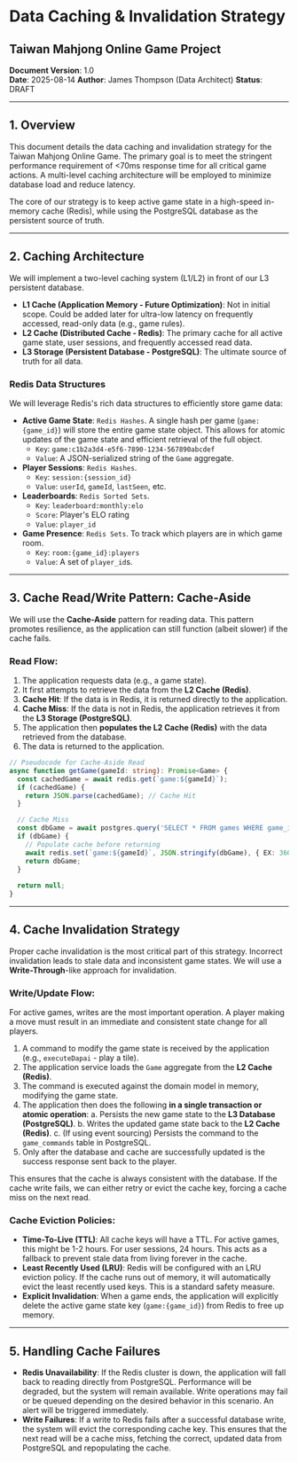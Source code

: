 # Data Caching & Invalidation Strategy
## Taiwan Mahjong Online Game Project

**Document Version**: 1.0  
**Date**: 2025-08-14
**Author**: James Thompson (Data Architect)
**Status**: DRAFT

---

## 1. Overview

This document details the data caching and invalidation strategy for the Taiwan Mahjong Online Game. The primary goal is to meet the stringent performance requirement of <70ms response time for all critical game actions. A multi-level caching architecture will be employed to minimize database load and reduce latency.

The core of our strategy is to keep active game state in a high-speed in-memory cache (Redis), while using the PostgreSQL database as the persistent source of truth.

---

## 2. Caching Architecture

We will implement a two-level caching system (L1/L2) in front of our L3 persistent database.

*   **L1 Cache (Application Memory - Future Optimization)**: Not in initial scope. Could be added later for ultra-low latency on frequently accessed, read-only data (e.g., game rules).
*   **L2 Cache (Distributed Cache - Redis)**: The primary cache for all active game state, user sessions, and frequently accessed read data.
*   **L3 Storage (Persistent Database - PostgreSQL)**: The ultimate source of truth for all data.

### Redis Data Structures

We will leverage Redis's rich data structures to efficiently store game data:

*   **Active Game State**: `Redis Hashes`. A single hash per game (`game:{game_id}`) will store the entire game state object. This allows for atomic updates of the game state and efficient retrieval of the full object.
    *   `Key`: `game:c1b2a3d4-e5f6-7890-1234-567890abcdef`
    *   `Value`: A JSON-serialized string of the `Game` aggregate.
*   **Player Sessions**: `Redis Hashes`.
    *   `Key`: `session:{session_id}`
    *   `Value`: `userId`, `gameId`, `lastSeen`, etc.
*   **Leaderboards**: `Redis Sorted Sets`.
    *   `Key`: `leaderboard:monthly:elo`
    *   `Score`: Player's ELO rating
    *   `Value`: `player_id`
*   **Game Presence**: `Redis Sets`. To track which players are in which game room.
    *   `Key`: `room:{game_id}:players`
    *   `Value`: A set of `player_id`s.

---

## 3. Cache Read/Write Pattern: Cache-Aside

We will use the **Cache-Aside** pattern for reading data. This pattern promotes resilience, as the application can still function (albeit slower) if the cache fails.

### Read Flow:

1.  The application requests data (e.g., a game state).
2.  It first attempts to retrieve the data from the **L2 Cache (Redis)**.
3.  **Cache Hit**: If the data is in Redis, it is returned directly to the application.
4.  **Cache Miss**: If the data is not in Redis, the application retrieves it from the **L3 Storage (PostgreSQL)**.
5.  The application then **populates the L2 Cache (Redis)** with the data retrieved from the database.
6.  The data is returned to the application.

```typescript
// Pseudocode for Cache-Aside Read
async function getGame(gameId: string): Promise<Game> {
  const cachedGame = await redis.get(`game:${gameId}`);
  if (cachedGame) {
    return JSON.parse(cachedGame); // Cache Hit
  }

  // Cache Miss
  const dbGame = await postgres.query('SELECT * FROM games WHERE game_id = $1', [gameId]);
  if (dbGame) {
    // Populate cache before returning
    await redis.set(`game:${gameId}`, JSON.stringify(dbGame), { EX: 3600 }); // Set TTL (e.g., 1 hour)
    return dbGame;
  }
  
  return null;
}
```

---

## 4. Cache Invalidation Strategy

Proper cache invalidation is the most critical part of this strategy. Incorrect invalidation leads to stale data and inconsistent game states. We will use a **Write-Through**-like approach for invalidation.

### Write/Update Flow:

For active games, writes are the most important operation. A player making a move must result in an immediate and consistent state change for all players.

1.  A command to modify the game state is received by the application (e.g., `executeDapai` - play a tile).
2.  The application service loads the `Game` aggregate from the **L2 Cache (Redis)**.
3.  The command is executed against the domain model in memory, modifying the game state.
4.  The application then does the following **in a single transaction or atomic operation**:
    a.  Persists the new game state to the **L3 Database (PostgreSQL)**.
    b.  Writes the updated game state back to the **L2 Cache (Redis)**.
    c.  (If using event sourcing) Persists the command to the `game_commands` table in PostgreSQL.
5.  Only after the database and cache are successfully updated is the success response sent back to the player.

This ensures that the cache is always consistent with the database. If the cache write fails, we can either retry or evict the cache key, forcing a cache miss on the next read.

### Cache Eviction Policies:

*   **Time-To-Live (TTL)**: All cache keys will have a TTL. For active games, this might be 1-2 hours. For user sessions, 24 hours. This acts as a fallback to prevent stale data from living forever in the cache.
*   **Least Recently Used (LRU)**: Redis will be configured with an LRU eviction policy. If the cache runs out of memory, it will automatically evict the least recently used keys. This is a standard safety measure.
*   **Explicit Invalidation**: When a game ends, the application will explicitly delete the active game state key (`game:{game_id}`) from Redis to free up memory.

---

## 5. Handling Cache Failures

*   **Redis Unavailability**: If the Redis cluster is down, the application will fall back to reading directly from PostgreSQL. Performance will be degraded, but the system will remain available. Write operations may fail or be queued depending on the desired behavior in this scenario. An alert will be triggered immediately.
*   **Write Failures**: If a write to Redis fails after a successful database write, the system will evict the corresponding cache key. This ensures that the next read will be a cache miss, fetching the correct, updated data from PostgreSQL and repopulating the cache.
